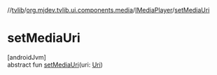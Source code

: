 //[tvlib](../../../index.md)/[org.mjdev.tvlib.ui.components.media](../index.md)/[IMediaPlayer](index.md)/[setMediaUri](set-media-uri.md)

# setMediaUri

[androidJvm]\
abstract fun [setMediaUri](set-media-uri.md)(uri: [Uri](https://developer.android.com/reference/kotlin/android/net/Uri.html))

